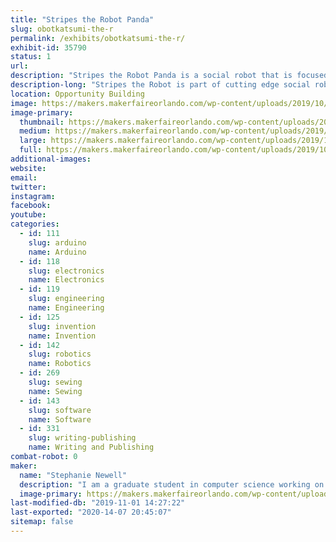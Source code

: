 ```yaml
---
title: "Stripes the Robot Panda"
slug: obotkatsumi-the-r
permalink: /exhibits/obotkatsumi-the-r/
exhibit-id: 35790
status: 1
url: 
description: "Stripes the Robot Panda is a social robot that is focused on storytelling"
description-long: "Stripes the Robot is part of cutting edge social robotics research that is focused on imparting the human gift of storytelling to a robot. While she is currently still gaining new capabilities she is capable of basic dialogue and loves telling jokes and playing simple games with the new friends she meets."
location: Opportunity Building
image: https://makers.makerfaireorlando.com/wp-content/uploads/2019/10/8inpanda-1.jpg
image-primary:
  thumbnail: https://makers.makerfaireorlando.com/wp-content/uploads/2019/10/8inpanda-1-150x150.jpg
  medium: https://makers.makerfaireorlando.com/wp-content/uploads/2019/10/8inpanda-1.jpg
  large: https://makers.makerfaireorlando.com/wp-content/uploads/2019/10/8inpanda-1.jpg
  full: https://makers.makerfaireorlando.com/wp-content/uploads/2019/10/8inpanda-1.jpg
additional-images:
website: 
email: 
twitter: 
instagram: 
facebook: 
youtube: 
categories:
  - id: 111
    slug: arduino
    name: Arduino
  - id: 118
    slug: electronics
    name: Electronics
  - id: 119
    slug: engineering
    name: Engineering
  - id: 125
    slug: invention
    name: Invention
  - id: 142
    slug: robotics
    name: Robotics
  - id: 269
    slug: sewing
    name: Sewing
  - id: 143
    slug: software
    name: Software
  - id: 331
    slug: writing-publishing
    name: Writing and Publishing
combat-robot: 0
maker:
  name: "Stephanie Newell"
  description: "I am a graduate student in computer science working on social robotics at the Florida Institute of Technology. After obtaining my bachelors degree in molecular biology I gained an interest in robotics. I've learned most of what I know from online tutorials and other help from the maker community. My current robotics projects is focused on leveraging the power of narrative in robotics to help youth and young adults struggling with issues of identity with no one in their community to help. "
  image-primary: https://makers.makerfaireorlando.com/wp-content/uploads/2019/08/15656525925062916758312563362226-768x1024.jpg
last-modified-db: "2019-11-01 14:27:22"
last-exported: "2020-14-07 20:45:07"
sitemap: false
---
```

